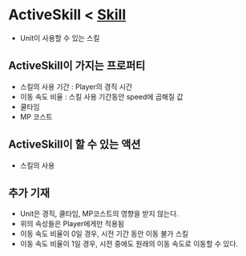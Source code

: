 ActiveSkill < [Skill](https://github.com/SubwayRocketTeam/game/blob/master/doc/arch/Skill.md)
====

* Unit이 사용할 수 있는 스킬

ActiveSkill이 가지는 프로퍼티
----
* 스킬의 사용 기간 : Player의 경직 시간
* 이동 속도 비율 : 스킬 사용 기간동안 speed에 곱해질 값
* 쿨타임
* MP 코스트 

ActiveSkill이 할 수 있는 액션
----
* 스킬의 사용

추가 기재
----
* Unit은 경직, 쿨타임, MP코스트의 영향을 받지 않는다.
* 위의 속성들은 Player에게만 적용됨
* 이동 속도 비율이 0일 경우, 시전 기간 동안 이동 불가 스킬
* 이동 속도 비율이 1일 경우, 시전 중에도 원래의 이동 속도로 이동할 수 있다.
